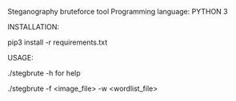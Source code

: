 Steganography bruteforce tool
Programming language: PYTHON 3

INSTALLATION:

pip3 install -r requirements.txt

USAGE:

./stegbrute -h for help

./stegbrute -f <image_file> -w <wordlist_file>
